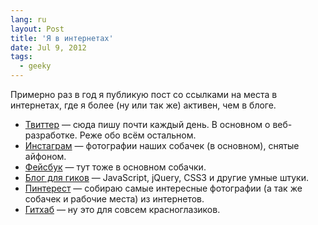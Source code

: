 ```yaml
---
lang: ru
layout: Post
title: 'Я в интернетах'
date: Jul 9, 2012
tags:
  - geeky
---
```


Примерно раз в год я публикую пост со ссылками на места в интернетах, где я более (ну или так же) активен, чем в блоге.

* [Твиттер](http://twitter.com/sapegin) — сюда пишу почти каждый день. В основном о веб-разработке. Реже обо всём остальном.
* [Инстаграм](http://instagram.com/sapegin) — фотографии наших собачек (в основном), снятые айфоном.
* [Фейсбук](http://www.facebook.com/artemsapegin) — тут тоже в основном собачки.
* [Блог для гиков](http://nano.sapegin.ru/) — JavaScript, jQuery, CSS3 и другие умные штуки.
* [Пинтерест](http://pinterest.com/sapegin/) — собираю самые интересные фотографии (а так же собачек и рабочие места) из интернетов.
* [Гитхаб](https://github.com/sapegin) — ну это для совсем красноглазиков.

